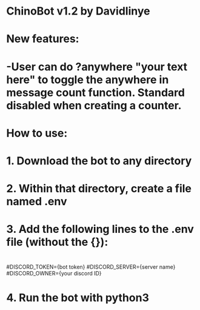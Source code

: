 # ChinoBot v1.2 by Davidlinye
#
# New features:
# -User can do ?anywhere "your text here" to toggle the anywhere in message count function. Standard disabled when creating a counter.
#
# How to use:
# 1. Download the bot to any directory
# 2. Within that directory, create a file named .env
# 3. Add the following lines to the .env file (without the {}):
#
#DISCORD_TOKEN={bot token}
#DISCORD_SERVER={server name}
#DISCORD_OWNER={your discord ID}
#
# 4. Run the bot with python3

